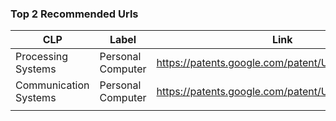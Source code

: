 ### Top 2 Recommended Urls


| CLP                   | Label             | Link                                             | Explanation |
|-----------------------|-------------------|--------------------------------------------------|-------------|
| Processing Systems    | Personal Computer | https://patents.google.com/patent/US7171606      | <>          |
| Communication Systems | Personal Computer | https://patents.google.com/patent/US9769293B2/en | <>          |
|||||
